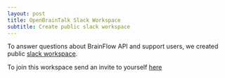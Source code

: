 ```yaml
---
layout: post
title: OpenBrainTalk Slack Workspace
subtitle: Create public slack workspace
---
```


To answer questions about BrainFlow API and support users, we created public [slack workspace](https://openbraintalk.slack.com/).

To join this workspace send an invite to yourself [here](https://c6ber255cc.execute-api.eu-west-1.amazonaws.com/Express/)

